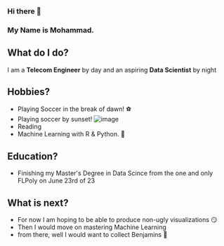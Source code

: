 ### Hi there 👋
### My Name is Mohammad.
## What do I do?
I am a **Telecom Engineer** by day and an aspiring **Data Scientist** by night
## Hobbies?
- Playing Soccer in the break of dawn! ⚽
- Playing soccer by sunset! 
![image](https://github.com/mjumma77/mjumma77/assets/107766223/275d004b-fec0-431c-bb75-fa4ab2921c93)
- Reading
- Machine Learning with R & Python. 🤒
## Education?
- Finishing my Master's Degree in Data Scince from the one and only FLPoly on June 23rd of 23
## What is next?
- For now I am hoping to be able to produce non-ugly visualizations 😏
- Then I would move on mastering Machine Learning
- from there, well I would want to collect Benjamins 🤑
